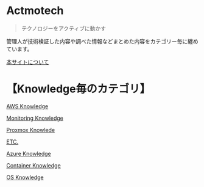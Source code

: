 # Actmotech

> テクノロジーをアクティブに動かす
> 

管理人が技術検証した内容や調べた情報などまとめた内容をカテゴリー毎に纏めています。

[本サイトについて](Actmotech%20b28dd1c99b07464e87df45927a75aadd/%E6%9C%AC%E3%82%B5%E3%82%A4%E3%83%88%E3%81%AB%E3%81%A4%E3%81%84%E3%81%A6%2097c759a902884ae3aa8745d5e5b64513.md)

# 【Knowledge毎のカテゴリ】

[AWS Knowledge](Actmotech%20b28dd1c99b07464e87df45927a75aadd/AWS%20Knowledge%204ff04ac2d7b44dc18b787d5954b927a0.csv)

[Monitoring Knowledge](Actmotech%20b28dd1c99b07464e87df45927a75aadd/Monitoring%20Knowledge%2065acef2fd8ef41ab9729b816159705fe.md)

[Proxmox Knowlede](Actmotech%20b28dd1c99b07464e87df45927a75aadd/Proxmox%20Knowlede%207c226c8dd6bc4a70bef6b655fbfd166f.md)

[ETC.](Actmotech%20b28dd1c99b07464e87df45927a75aadd/ETC%20ced2e122dc8044948ee7c56711815df4.md)

[Azure Knowledge](Actmotech%20b28dd1c99b07464e87df45927a75aadd/Azure%20Knowledge%209d44bda566344797b1ef62fe83f3287c.md)

[Container Knowledge](Actmotech%20b28dd1c99b07464e87df45927a75aadd/Container%20Knowledge%209db0d5fe2bd546d396b3912a5676b320.md)

[OS Knowledge](Actmotech%20b28dd1c99b07464e87df45927a75aadd/OS%20Knowledge%201c3ed57e56524cb2b87d9c800ec1dccf.md)